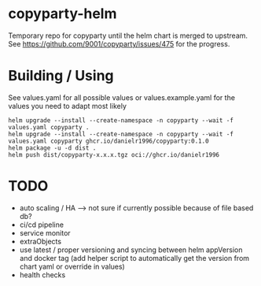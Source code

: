 # copyparty-helm
Temporary repo for copyparty until the helm chart is merged to upstream. See https://github.com/9001/copyparty/issues/475 for the progress.



# Building / Using
See values.yaml for all possible values or values.example.yaml for the values you need to adapt most likely
```shell 
helm upgrade --install --create-namespace -n copyparty --wait -f values.yaml copyparty .
helm upgrade --install --create-namespace -n copyparty --wait -f values.yaml copyparty ghcr.io/danielr1996/copyparty:0.1.0
helm package -u -d dist .
helm push dist/copyparty-x.x.x.tgz oci://ghcr.io/danielr1996
```


# TODO
- auto scaling / HA --> not sure if currently possible because of file based db?
- ci/cd pipeline
- service monitor
- extraObjects
- use latest / proper versioning and syncing between helm appVersion and docker tag (add helper script to automatically get the version from chart yaml or override in values)
- health checks
